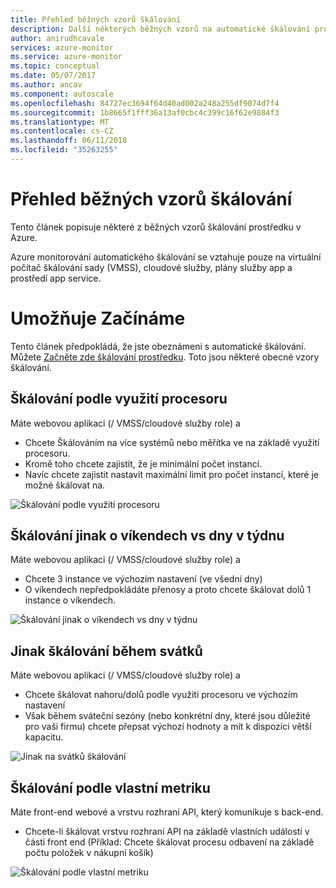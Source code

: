 ```yaml
---
title: Přehled běžných vzorů škálování
description: Další některých běžných vzorů na automatické škálování prostředku v Azure.
author: anirudhcavale
services: azure-monitor
ms.service: azure-monitor
ms.topic: conceptual
ms.date: 05/07/2017
ms.author: ancav
ms.component: autoscale
ms.openlocfilehash: 84727ec3694f64d40ad002a248a255df9074d7f4
ms.sourcegitcommit: 1b8665f1fff36a13af0cbc4c399c16f62e9884f3
ms.translationtype: MT
ms.contentlocale: cs-CZ
ms.lasthandoff: 06/11/2018
ms.locfileid: "35263255"
---
```

# <a name="overview-of-common-autoscale-patterns"></a>Přehled běžných vzorů škálování
Tento článek popisuje některé z běžných vzorů škálování prostředku v Azure.

Azure monitorování automatického škálování se vztahuje pouze na virtuální počítač škálování sady (VMSS), cloudové služby, plány služby app a prostředí app service. 

# <a name="lets-get-started"></a>Umožňuje Začínáme

Tento článek předpokládá, že jste obeznámeni s automatické škálování. Můžete [Začněte zde škálování prostředku][1]. Toto jsou některé obecné vzory škálování.

## <a name="scale-based-on-cpu"></a>Škálování podle využití procesoru

Máte webovou aplikaci (/ VMSS/cloudové služby role) a 

- Chcete Škálováním na více systémů nebo měřítka ve na základě využití procesoru.
- Kromě toho chcete zajistit, že je minimální počet instancí. 
- Navíc chcete zajistit nastavit maximální limit pro počet instancí, které je možné škálovat na.

![Škálování podle využití procesoru][2]

## <a name="scale-differently-on-weekdays-vs-weekends"></a>Škálování jinak o víkendech vs dny v týdnu

Máte webovou aplikaci (/ VMSS/cloudové služby role) a

- Chcete 3 instance ve výchozím nastavení (ve všední dny)
- O víkendech nepředpokládáte přenosy a proto chcete škálovat dolů 1 instance o víkendech.

![Škálování jinak o víkendech vs dny v týdnu][3]

## <a name="scale-differently-during-holidays"></a>Jinak škálování během svátků

Máte webovou aplikaci (/ VMSS/cloudové služby role) a 

- Chcete škálovat nahoru/dolů podle využití procesoru ve výchozím nastavení
- Však během sváteční sezóny (nebo konkrétní dny, které jsou důležité pro vaši firmu) chcete přepsat výchozí hodnoty a mít k dispozici větší kapacitu.

![Jinak na svátků škálování][4]

## <a name="scale-based-on-custom-metric"></a>Škálování podle vlastní metriku

Máte front-end webové a vrstvu rozhraní API, který komunikuje s back-end. 

- Chcete-li škálovat vrstvu rozhraní API na základě vlastních událostí v části front end (Příklad: Chcete škálovat procesu odbavení na základě počtu položek v nákupní košík)

![Škálování podle vlastní metriku][5]

<!--Reference-->
[1]: ./monitoring-autoscale-get-started.md
[2]: ./media/monitoring-autoscale-common-scale-patterns/scale-based-on-cpu.png
[3]: ./media/monitoring-autoscale-common-scale-patterns/weekday-weekend-scale.png
[4]: ./media/monitoring-autoscale-common-scale-patterns/holidays-scale.png
[5]: ./media/monitoring-autoscale-common-scale-patterns/custom-metric-scale.png